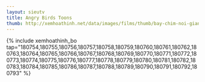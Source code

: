 ```yaml
---
layout: sieutv
title: Angry Birds Toons
thumb: http://xemhoathinh.net/data/images/films/thumb/bay-chim-noi-gian-angry-birds-toons-2013.jpg
---
```

{% include xemhoathinh_bo tap="180754,180755,180756,180757,180758,180759,180760,180761,180762,180763,180764,180765,180766,180767,180768,180769,180770,180771,180772,180773,180774,180775,180776,180777,180778,180779,180780,180781,180782,180783,180784,180785,180786,180787,180788,180789,180790,180791,180792,180793" %} 
